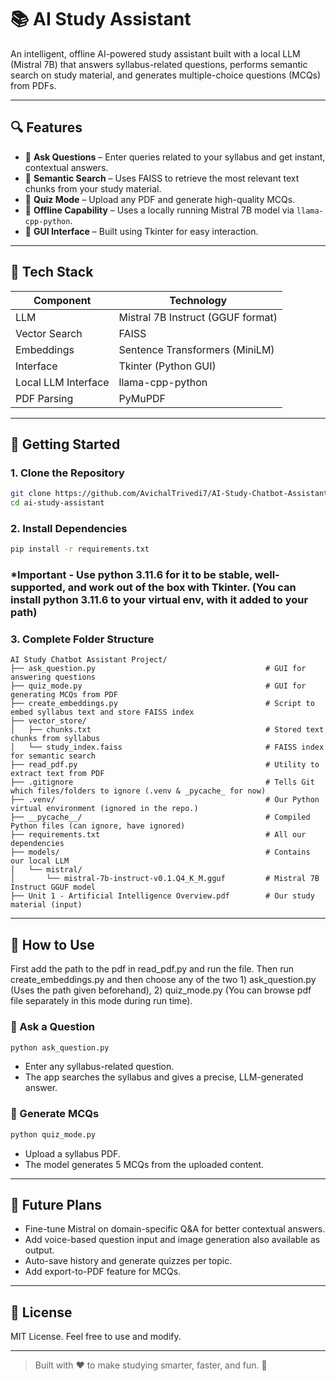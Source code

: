 # 📚 AI Study Assistant

An intelligent, offline AI-powered study assistant built with a local LLM (Mistral 7B) that answers syllabus-related questions, performs semantic search on study material, and generates multiple-choice questions (MCQs) from PDFs.

---

## 🔍 Features

- 💬 **Ask Questions** – Enter queries related to your syllabus and get instant, contextual answers.
- 📄 **Semantic Search** – Uses FAISS to retrieve the most relevant text chunks from your study material.
- 🧠 **Quiz Mode** – Upload any PDF and generate high-quality MCQs.
- 🧱 **Offline Capability** – Uses a locally running Mistral 7B model via `llama-cpp-python`.
- 🎨 **GUI Interface** – Built using Tkinter for easy interaction.

---

## 🧰 Tech Stack

| Component | Technology |
|----------|------------|
| LLM | Mistral 7B Instruct (GGUF format) |
| Vector Search | FAISS |
| Embeddings | Sentence Transformers (MiniLM) |
| Interface | Tkinter (Python GUI) |
| Local LLM Interface | llama-cpp-python |
| PDF Parsing | PyMuPDF |

---

## 🚀 Getting Started

### 1. Clone the Repository
```bash
git clone https://github.com/AvichalTrivedi7/AI-Study-Chatbot-Assistant-Project
cd ai-study-assistant
```

### 2. Install Dependencies
```bash
pip install -r requirements.txt
```
### ***Important** - Use python 3.11.6 for it to be stable, well-supported, and work out of the box with Tkinter. (You can install python 3.11.6 to your virtual env, with it added to your path)


### 3. Complete Folder Structure
```
AI Study Chatbot Assistant Project/
├── ask_question.py                                      # GUI for answering questions
├── quiz_mode.py                                         # GUI for generating MCQs from PDF
├── create_embeddings.py                                 # Script to embed syllabus text and store FAISS index
├── vector_store/
│   ├── chunks.txt                                       # Stored text chunks from syllabus
│   └── study_index.faiss                                # FAISS index for semantic search
├── read_pdf.py                                          # Utility to extract text from PDF
├── .gitignore                                           # Tells Git which files/folders to ignore (.venv & _pycache_ for now)
├── .venv/                                               # Our Python virtual environment (ignored in the repo.)
├── __pycache__/                                         # Compiled Python files (can ignore, have ignored)
├── requirements.txt                                     # All our dependencies
├── models/                                              # Contains our local LLM
│   └── mistral/                                         
│       └── mistral-7b-instruct-v0.1.Q4_K_M.gguf         # Mistral 7B Instruct GGUF model
├── Unit 1 - Artificial Intelligence Overview.pdf        # Our study material (input)
```

---

## 📘 How to Use
First add the path to the pdf in read_pdf.py and run the file. Then run create_embeddings.py and then choose any of the two 1) ask_question.py (Uses the path given beforehand), 2) quiz_mode.py (You can browse pdf file separately in this mode during run time).

### 🧠 Ask a Question
```bash
python ask_question.py
```
- Enter any syllabus-related question.
- The app searches the syllabus and gives a precise, LLM-generated answer.

### 📝 Generate MCQs
```bash
python quiz_mode.py
```
- Upload a syllabus PDF.
- The model generates 5 MCQs from the uploaded content.

---

## 🧠 Future Plans

- Fine-tune Mistral on domain-specific Q&A for better contextual answers.
- Add voice-based question input and image generation also available as output.
- Auto-save history and generate quizzes per topic.
- Add export-to-PDF feature for MCQs.

---

## 📜 License

MIT License. Feel free to use and modify.

---

> Built with ❤️ to make studying smarter, faster, and fun.
🚀
